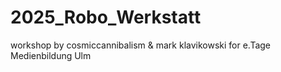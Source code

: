 # 2025_Robo_Werkstatt
workshop by cosmiccannibalism &amp; mark klavikowski for e.Tage Medienbildung Ulm
